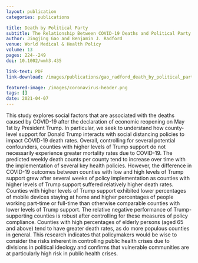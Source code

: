 ```yaml
---
layout: publication
categories: publications

title: Death by Political Party
subtitle: The Relationship Between COVID-19 Deaths and Political Party Affiliation
author: Jingjing Gao and Benjamin J. Radford
venue: World Medical & Health Policy
volume: 13
pages: 224--249
doi: 10.1002/wmh3.435

link-text: PDF
link-download: /images/publications/gao_radford_death_by_political_party.pdf

featured-image: /images/coronavirus-header.png
tags: []
date: 2021-04-07
---
```


This study explores social factors that are associated with the deaths caused by COVID-19 after the declaration of economic reopening on May 1st by President Trump. In particular, we seek to understand how county-level support for Donald Trump interacts with social distancing policies to impact COVID-19 death rates. Overall, controlling for several potential confounders, counties with higher levels of Trump support do not necessarily experience greater mortality rates due to COVID-19. The predicted weekly death counts per county tend to increase over time with the implementation of several key health policies. However, the difference in COVID-19 outcomes between counties with low and high levels of Trump support grew after several weeks of policy implementation as counties with higher levels of Trump support suffered relatively higher death rates. Counties with higher levels of Trump support exhibited lower percentages of mobile devices staying at home and higher percentages of people working part-time or full-time than otherwise comparable counties with lower levels of Trump support. The relative negative performance of Trump-supporting counties is robust after controlling for these measures of policy compliance. Counties with high percentages of elderly persons (aged 65 and above) tend to have greater death rates, as do more populous counties in general. This research indicates that policymakers would be wise to consider the risks inherent in controlling public health crises due to divisions in political ideology and confirms that vulnerable communities are at particularly high risk in public health crises.